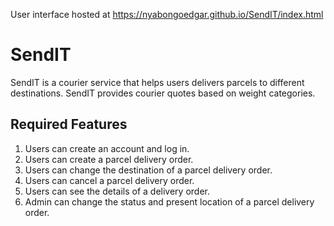 User interface hosted at https://nyabongoedgar.github.io/SendIT/index.html
<h1>SendIT</h1>
<p>SendIT is a courier service that helps users delivers parcels to different destinations. SendIT provides courier quotes based on weight categories.</p>
<h2>Required Features</h2>
<ol><li> Users can create an account and log in.</li>
<li> Users can create a parcel delivery order. </li>
<li>  Users can change the destination of a parcel delivery order. </li>
<li> Users can cancel a parcel delivery order. </li>
<li>  Users can see the details of a delivery order. </li>
<li>  Admin can change the status and present location of a parcel delivery order. </li>
</ol>

